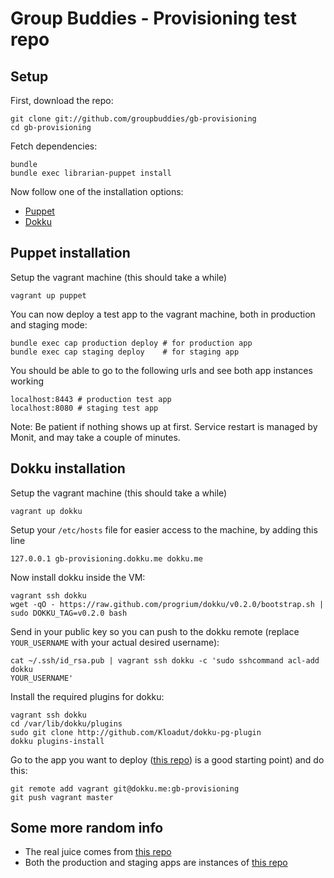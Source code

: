 # Group Buddies - Provisioning test repo

## Setup

First, download the repo:

    git clone git://github.com/groupbuddies/gb-provisioning
    cd gb-provisioning

Fetch dependencies:

    bundle
    bundle exec librarian-puppet install

Now follow one of the installation options:

* [Puppet](#puppet-installation)
* [Dokku](#dokku-installation)

## Puppet installation

Setup the vagrant machine (this should take a while)

    vagrant up puppet

You can now deploy a test app to the vagrant machine, both in production and
staging mode:

    bundle exec cap production deploy # for production app
    bundle exec cap staging deploy    # for staging app

You should be able to go to the following urls and see both app instances
working

    localhost:8443 # production test app
    localhost:8080 # staging test app

Note: Be patient if nothing shows up at first. Service restart is managed by
Monit, and may take a couple of minutes.

## Dokku installation

Setup the vagrant machine (this should take a while)

    vagrant up dokku

Setup your `/etc/hosts` file for easier access to the machine, by adding this
line

    127.0.0.1 gb-provisioning.dokku.me dokku.me

Now install dokku inside the VM:

    vagrant ssh dokku
    wget -qO - https://raw.github.com/progrium/dokku/v0.2.0/bootstrap.sh | sudo DOKKU_TAG=v0.2.0 bash

Send in your public key so you can push to the dokku remote (replace
`YOUR_USERNAME` with your actual desired username):

    cat ~/.ssh/id_rsa.pub | vagrant ssh dokku -c 'sudo sshcommand acl-add dokku
    YOUR_USERNAME'

Install the required plugins for dokku:

    vagrant ssh dokku
    cd /var/lib/dokku/plugins
    sudo git clone http://github.com/Kloadut/dokku-pg-plugin
    dokku plugins-install

Go to the app you want to deploy ([this repo](https://github.com/naps62/the_well_provisioned_test_app)) is a good starting point) and do this:

    git remote add vagrant git@dokku.me:gb-provisioning
    git push vagrant master

## Some more random info

* The real juice comes from [this repo](https://github.com/naps62/gb-puppet)
* Both the production and staging apps are instances of [this
repo](https://github.com/naps62/the_well_provisioned_test_app)


